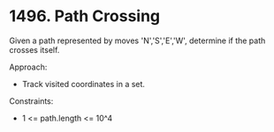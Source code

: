 # 1496. Path Crossing

Given a path represented by moves 'N','S','E','W', determine if the path crosses itself.

Approach:
- Track visited coordinates in a set.

Constraints:
- 1 <= path.length <= 10^4